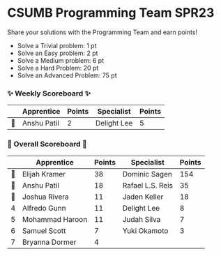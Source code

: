 # CSUMB Programming Team SPR23

Share your solutions with the Programming Team and earn points!

- Solve a Trivial problem: 1 pt
- Solve an Easy problem: 2 pt
- Solve a Medium problem: 6 pt
- Solve a Hard Problem: 20 pt
- Solve an Advanced Problem: 75 pt

### ✨ Weekly Scoreboard ✨
| |Apprentice|Points|Specialist|Points|
|-------|-------|-------|-------|-------|
|🥇|Anshu Patil|2|Delight Lee|5|

### 🏁 Overall Scoreboard 🏁
| |Apprentice|Points|Specialist|Points|
|-------|-------|-------|-------|-------|
|🥇|Elijah Kramer|38|Dominic Sagen|154|
|🥈|Anshu Patil|18|Rafael L.S. Reis|35|
|🥉|Joshua Rivera|11|Jaden Keller|18|
|4|Alfredo Gunn|11|Delight Lee|8|
|5|Mohammad Haroon|11|Judah Silva|7|
|6|Samuel Scott|7|Yuki Okamoto|3|
|7|Bryanna Dormer|4| | |

